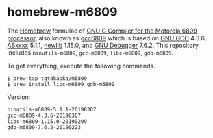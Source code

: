 homebrew-m6809
================

The [Homebrew][] formulae of [GNU C Compiler for the Motorola 6809
processor][gcc6809-header], also known as [gcc6809][gcc6809-repo]
which is based on [GNU GCC][] 4.3.6, [ASxxxx][] 5.1.1, [newlib][]
1.15.0, and [GNU Debugger][] 7.6.2. This repository includes
`binutils-m6809`, `gcc-m6809`, `libc-m6809`, `gdb-m6809`.

To get everything, execute the following commands.

    $ brew tap tgtakaoka/m6809
    $ brew install libc-m6809 gdb-m6809

Version:

    binutils-m6809-5.1.1-20190307
    gcc-m6809-4.3.6-20190307
    libc-m6809-1.15.0-20190209
    gdb-m6809-7.6.2-20190223

[Homebrew]: https://brew.sh/
[gcc6809-header]: https://code.google.com/archive/p/gcc6809/
[gcc6809-repo]: https://gitlab.com/dfffffff/gcc6809/
[GNU GCC]: https://gcc.gnu.org/
[GNU Debugger]: https://www.gnu.org/software/gdb/
[ASxxxx]: http://shop-pdp.net/ashtml/asxxxx.htm
[newlib]: https://sourceware.org/newlib/
